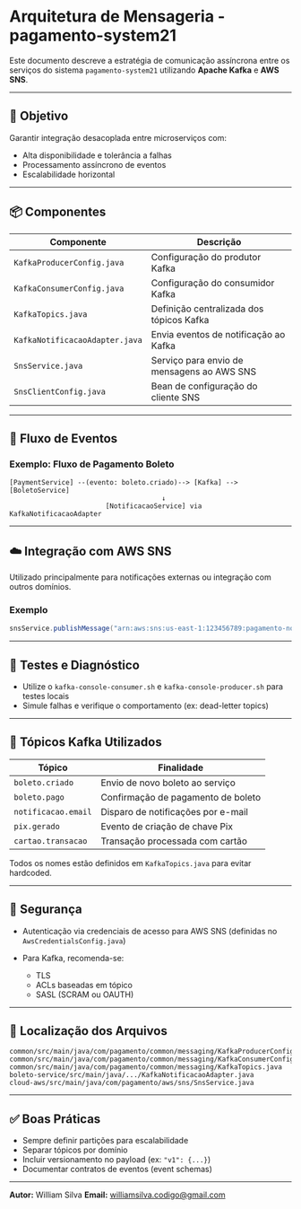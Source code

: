 # Arquitetura de Mensageria - pagamento-system21

Este documento descreve a estratégia de comunicação assíncrona entre os serviços do sistema `pagamento-system21` utilizando **Apache Kafka** e **AWS SNS**.

---

## 🎯 Objetivo

Garantir integração desacoplada entre microserviços com:

* Alta disponibilidade e tolerância a falhas
* Processamento assíncrono de eventos
* Escalabilidade horizontal

---

## 📦 Componentes

| Componente                     | Descrição                                  |
| ------------------------------ | ------------------------------------------ |
| `KafkaProducerConfig.java`     | Configuração do produtor Kafka             |
| `KafkaConsumerConfig.java`     | Configuração do consumidor Kafka           |
| `KafkaTopics.java`             | Definição centralizada dos tópicos Kafka   |
| `KafkaNotificacaoAdapter.java` | Envia eventos de notificação ao Kafka      |
| `SnsService.java`              | Serviço para envio de mensagens ao AWS SNS |
| `SnsClientConfig.java`         | Bean de configuração do cliente SNS        |

---

## 🔄 Fluxo de Eventos

### Exemplo: Fluxo de Pagamento Boleto

```
[PaymentService] --(evento: boleto.criado)--> [Kafka] --> [BoletoService]
                                      ↓
                        [NotificacaoService] via KafkaNotificacaoAdapter
```

---

## ☁️ Integração com AWS SNS

Utilizado principalmente para notificações externas ou integração com outros domínios.

### Exemplo

```java
snsService.publishMessage("arn:aws:sns:us-east-1:123456789:pagamento-notify", "BOLETO_PAGO");
```

---

## 🧪 Testes e Diagnóstico

* Utilize o `kafka-console-consumer.sh` e `kafka-console-producer.sh` para testes locais
* Simule falhas e verifique o comportamento (ex: dead-letter topics)

---

## 📜 Tópicos Kafka Utilizados

| Tópico              | Finalidade                         |
| ------------------- | ---------------------------------- |
| `boleto.criado`     | Envio de novo boleto ao serviço    |
| `boleto.pago`       | Confirmação de pagamento de boleto |
| `notificacao.email` | Disparo de notificações por e-mail |
| `pix.gerado`        | Evento de criação de chave Pix     |
| `cartao.transacao`  | Transação processada com cartão    |

Todos os nomes estão definidos em `KafkaTopics.java` para evitar hardcoded.

---

## 🔐 Segurança

* Autenticação via credenciais de acesso para AWS SNS (definidas no `AwsCredentialsConfig.java`)
* Para Kafka, recomenda-se:

  * TLS
  * ACLs baseadas em tópico
  * SASL (SCRAM ou OAUTH)

---

## 📁 Localização dos Arquivos

```
common/src/main/java/com/pagamento/common/messaging/KafkaProducerConfig.java
common/src/main/java/com/pagamento/common/messaging/KafkaConsumerConfig.java
common/src/main/java/com/pagamento/common/messaging/KafkaTopics.java
boleto-service/src/main/java/.../KafkaNotificacaoAdapter.java
cloud-aws/src/main/java/com/pagamento/aws/sns/SnsService.java
```

---

## ✅ Boas Práticas

* Sempre definir partições para escalabilidade
* Separar tópicos por domínio
* Incluir versionamento no payload (ex: `"v1": {...}`)
* Documentar contratos de eventos (event schemas)

---

**Autor:** William Silva
**Email:** [williamsilva.codigo@gmail.com](mailto:williamsilva.codigo@gmail.com)
